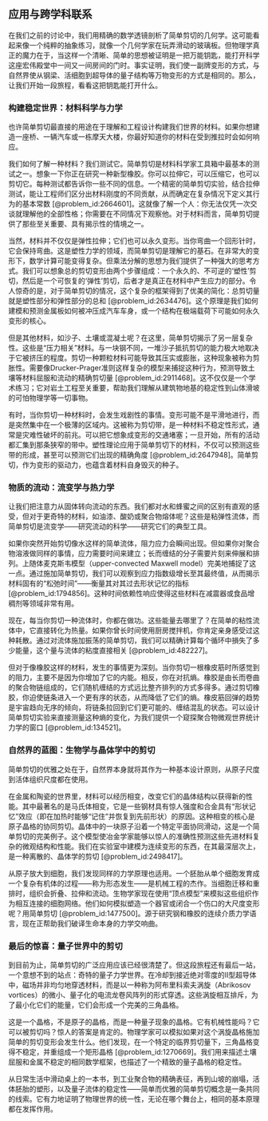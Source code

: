 ## 应用与跨学科联系

在我们之前的讨论中，我们用精确的数学透镜剖析了简单剪切的几何学。这可能看起来像一个纯粹的抽象练习，就像一个几何学家在玩弄滑动的玻璃板。但物理学真正的魔力在于，当这样一个清晰、简单的思想被证明是一把万能钥匙，能打开科学这座宏伟殿堂中一间又一间房间的门时。事实证明，我们使一副牌变形的方式，与自然界使从钢梁、活细胞到超导体的量子结构等万物变形的方式是相同的。那么，让我们开始一段旅程，看看这把钥匙能打开什么。

### 构建稳定世界：材料科学与力学

也许简单剪切最直接的用途在于理解和工程设计构建我们世界的材料。如果你想建造一座桥、一辆汽车或一栋摩天大楼，你最好知道你的材料在受到推拉时会如何响应。

我们如何了解一种材料？我们测试它。简单剪切是材料科学家工具箱中最基本的测试之一。想象一下你正在研究一种新型橡胶。你可以拉伸它，可以压缩它，也可以剪切它。每种测试都告诉你一些不同的信息。一个精密的简单剪切实验，结合拉伸测试，能让工程师们区分出材料刚度的不同贡献，从而确定在复杂情况下定义其行为的基本常数 [@problem_id:2664601]。这就像了解一个人：你无法仅凭一次交谈就理解他的全部性格；你需要在不同情况下观察他。对于材料而言，简单剪切提供了那些至关重要、具有揭示性的情境之一。

当然，材料并不仅仅是弹性拉伸；它们也可以永久变形。当你弯曲一个回形针时，它会保持弯曲。这是塑性力学的领域，而简单剪切是理解它的基石。在非常大的变形下，数学计算可能变得复杂。但乘法分解的思想为我们提供了一种强大的思考方式。我们可以想象总的剪切变形由两个步骤组成：一个永久的、不可逆的‘塑性’剪切，然后是一个可恢复的‘弹性’剪切，后者才是真正在材料中产生应力的部分。令人惊奇的是，对于简单剪切的情况，这个复杂的框架得到了优美的简化：总剪切量就是塑性部分和弹性部分的总和 [@problem_id:2634476]。这个原理是我们如何建模和预测金属板如何被冲压成汽车车身，或一个结构在极端载荷下可能如何永久变形的核心。

但是其他材料，如沙子、土壤或混凝土呢？在这里，简单剪切揭示了另一层复杂性。这些是“压力相关”材料。与一块钢不同，一堆沙子抵抗剪切的能力极大地取决于它被挤压的程度。剪切一种颗粒材料可能导致其压实或膨胀，这种现象被称为剪胀性。需要像Drucker-Prager准则这样复杂的模型来捕捉这种行为，预测导致土壤等材料屈服和流动的精确剪切量 [@problem_id:2911468]。这不仅仅是一个学术练习；它对岩土工程至关重要，帮助我们理解从建筑物地基的稳定性到山体滑坡的可怕物理学等一切事物。

有时，当你剪切一种材料时，会发生戏剧性的事情。变形可能不是平滑地进行，而是突然集中在一个极薄的区域内。这被称为剪切带，是一种材料不稳定性形式，通常是灾难性破坏的前兆。可以把它想象成变形的交通堵塞；一旦开始，所有的活动都汇集到那条狭窄的带中。塑性理论应用于简单剪切下的材料，不仅可以预测这些带的形成，甚至可以预测它们出现的精确角度 [@problem_id:2647948]。简单剪切，作为变形的驱动力，也蕴含着材料自身毁灭的种子。

### 物质的流动：流变学与热力学

让我们把注意力从固体转向流动的东西。我们都对水和蜂蜜之间的区别有直观的感受，但对于更奇特的材料，如油漆、酸奶或聚合物熔体呢？这些是粘弹性流体，而简单剪切是流变学——研究流动的科学——研究它们的典型工具。

如果你突然开始剪切像水这样的简单流体，阻力应力会瞬间出现。但如果你对聚合物溶液做同样的事情，应力需要时间来建立；长而缠结的分子需要片刻来伸展和排列。上随体麦克斯韦模型（upper-convected Maxwell model）完美地捕捉了这一点。通过施加简单剪切，我们可以观察到应力指数级增长至其最终值，从而揭示材料固有的“松弛时间”——衡量其对其过去形状记忆的指标 [@problem_id:1794856]。这种时间依赖性响应使得这些材料在减震器或食品增稠剂等领域非常有用。

现在，每当你剪切一种流体时，你都在做功。这些能量去哪里了？在简单的粘性流体中，它直接转化为热量。如果你曾长时间使用厨房搅拌机，你肯定亲身感受过这种耗散。通过对流体施加振荡的简单剪切，我们可以精确计算每个循环中損失了多少能量，这个量与流体的粘度直接相关 [@problem_id:482227]。

但对于像橡胶这样的材料，发生的事情更为深刻。当你剪切一根橡皮筋时所感觉到的阻力，主要不是因为你增加了它的内能。相反，你在对抗熵。橡胶是由长而卷曲的聚合物链组成的，它们随机缠结的方式远比整齐排列的方式多得多。通过剪切橡胶，你迫使链条进入一个更有序的状态，从而降低了它们的熵。橡皮筋回弹的趋势是宇宙趋向无序的倾向，将链条拉回到它们更可能的、缠结混乱的状态。可以设计简单剪切实验来直接测量这种熵的变化，为我们提供一个窥探聚合物微观世界统计力学的窗口 [@problem_id:134521]。

### 自然界的蓝图：生物学与晶体学中的剪切

简单剪切的优雅之处在于，自然界本身就将其作为一种基本设计原则，从原子尺度到活体组织尺度都在使用。

在金属和陶瓷的世界里，材料可以经历相变，改变它们的晶体结构以获得新的性能。其中最著名的是马氏体相变，它是一些钢材具有惊人强度和合金具有“形状记忆”效应（即在加热时能够“记住”并恢复到先前形状）的原因。这种相变的核心是原子晶格的协同剪切。晶体中的一块原子沿着一个特定平面协同滑动，这是一个简单剪切的完美例子。这个模型使冶金学家能够以惊人的准确性预测这些先进材料复杂的微观结构和性能。我们在实验室中建模为连续变形的东西，在其最深层次上，是一种离散的、晶体学的剪切 [@problem_id:2498417]。

从原子放大到细胞，我们发现同样的力学原理也适用。一个胚胎从单个细胞发育成一个复杂有机体的过程——称为形态发生——是机械工程的杰作。当细胞迁移和重排时，组织会折叠、拉伸和流动。生物学家现在使用“顶点模型”来模拟这些组织作为相互连接的细胞网络。他们如何模拟塑造一个器官或闭合一个伤口的大尺度变形呢？用简单剪切 [@problem_id:1477500]。源于研究钢和橡胶的连续介质力学语言，现在正帮助我们破译生命本身的力学交响曲。

### 最后的惊喜：量子世界中的剪切

到目前为止，简单剪切的广泛应用应该已经很清楚了。但这段旅程还有最后一站，一个意想不到的站点：奇特的量子力学世界。在冷却到接近绝对零度的II型超导体中，磁场并非均匀地穿透材料，而是以一种称为阿布里科索夫涡旋（Abrikosov vortices）的微小、量子化的电流龙卷风阵列的形式穿透。这些涡旋相互排斥，为了最小化它们的能量，它们会形成一个完美的三角晶格。

这是一个晶格，不是原子的晶格，而是一种量子现象的晶格。它有机械性能吗？它可以被剪切吗？惊人的答案是肯定的。物理学家可以模拟如果对这个涡旋晶格施加简单的剪切变形会发生什么。他们发现，在一个特定的临界剪切量下，三角晶格变得不稳定，并重组成一个矩形晶格 [@problem_id:1270669]。我们用来描述土壤屈服和金属不稳定的相同数学框架，也描述了一个精致的量子晶格的稳定性。

从日常生活中滑动桌上的一本书，到工业聚合物的精确表征，再到山坡的崩塌，活体胚胎的塑形，以及量子流体的稳定性——简单而优雅的简单剪切概念是一条共同的线索。它有力地证明了物理世界的统一性，无论在哪个舞台上，相同的基本原理都在发挥作用。